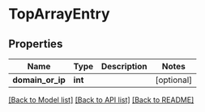 # TopArrayEntry

## Properties
Name | Type | Description | Notes
------------ | ------------- | ------------- | -------------
**domain_or_ip** | **int** |  | [optional] 

[[Back to Model list]](../../README.md#documentation-for-models) [[Back to API list]](../../README.md#documentation-for-api-endpoints) [[Back to README]](../../README.md)

